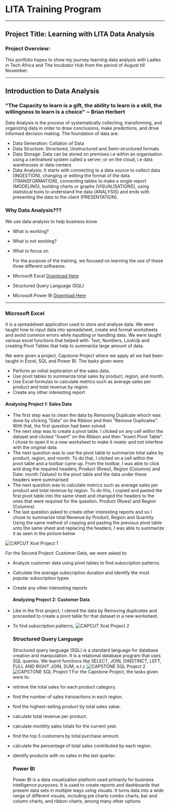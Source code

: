 # LITA Training Program
---
## Project Title: Learning with LITA Data Analysis
### Project Overview: 
This portfolio hopes to show my journey learning data analysis with Ladies in Tech Africa and The Incubator Hub from the period of August till November. 

  ---
  ## Introduction to Data Analysis
  ### "The Capacity to learn is a gift, the ability to learn is a skill, the willingness to learn is a choice"  ~ Brian Herbert
  Data Analysis is the process of systematically collecting, transforming, and organizing data in order to draw conclusions, make predictions, and drive informed decision making. The foundation of data are: 
  - Data Generation: Collation of Data
  - Data Structure: Structured, Unstructured and Semi-structured formats
  - Data Storage: Data can be stored on premises i.e within an organisation using a centralised system called a server; or on the cloud, i.e data warehouses or data centers
  - Data Analysis: It starts with connecting to a data source to collect data (INGESTION), changing or editing the format of the data (TRANSFORMATION), connecting tables to make a single report (MODELING), building charts or graphs (VISUALISATIONS), using statistical tools to understand the data (ANALYSIS) and ends with presenting the data to the client (PRESENTATION).
  ### Why Data Analysis???
We use data analysis to help business know
- What is working?
- What is not working?
- What to focus on
  
  For the purpose of the training, we focused on learning the use of these three different softwares:
  
 - Microsoft Excel [Download Here](https://www.microsoft.com/en-ng)
  
 - Structured Query Language (SQL)
  
 - Microsoft Power BI [Download Here](https://www.microsoft.com/en-us/power-platform/products/power-bi)
  
  
  ---
  ### Microsoft Excel
  It is a spreadsheet application used to store and analyse data. We were taught how to input data into spreadsheet, create and format worksheets and avoid common errors while inputting or handling data. We were taught various excel functions that helped with: Text, Numbers, LookUp and creating Pivot Tables that help to summarize large amount of data. 
  
  We were given a project, Capstone Project where we apply all we had been taught in Excel, SQL and Power BI.
  The tasks given were: 
- Perform an initial exploration of the sales data.
- Use pivot tables to summarize total sales by product, region, and month.
- Use Excel formulas to calculate metrics such as average sales per product and total revenue by region.
- Create any other interesting report
  
#### Analysing Project 1: Sales Data
- The first step was to clean the data by Removing Duplicate whoch was done by clicking "Data" on the Ribbon and then "Remove Duplicates". With that, the first question had been solved
- The next step was to create a pivot table. I clicked on any cell within the dataset and clicked "Insert" on the Ribbon and then "Insert Pivot Table". I chose to open it in a new worksheet to make it neater and not interfere with the original data.
- The next question was to use the pivot table to summarize total sales by product, region, and month. To do that, I clicked on a cell within the pivot table and a toolbar came up. From the toolbar, I was able to click and drag the required headers; Product (Rows), Region (Columns) and Date: month (Values) to the pivot table and the data under these headers were summarised
- The next question was to calculate metrics such as average sales per product and total revenue by region. To do this, I copied and pasted the first pivot table into the same sheet and changed the headers to the ones that were required for the question. Product (Rows) and Region (Columns)
- The last question asked to create other interesting reports and so I chose to summarize total Revenue by Product, Region and Quantity. Using the same method of copying and pasting the previous pivot table unto the same sheet and replacing the headers, I was able to summarize it as seen in the picture below
  
![CAPCUT Xcel Project 1](https://github.com/user-attachments/assets/83424212-8029-4a77-8941-ee68841cbd49)

For the Second Project: Customer Data, we were asked to: 
- Analyze customer data using pivot tables to find subscription patterns.
- Calculate the average subscription duration and identify the most popular subscription types
- Create any other interesting reports

  #### Analyzing Project 2: Customer Data
- Like in the first project, I clened the data by Removing duplicates and proceeded to create a pivot table for that dataset in a new worksheet.
- To find subscription patterns,
  ![CAPCUT Xcel Project 2](https://github.com/user-attachments/assets/c61be763-4e7c-441b-b601-9723b071686e)



  ### Structured Query Language
  Structured query language (SQL) is a standard language for database creation and manipulation. It is a relational database program that uses SQL queries. We learnt functions like SELECT, JOIN, DINSTINCT, LEFT, FULL AND RIGHT JOIN, SUM, e.t.c 
![CAPSTONE SQL Project 2](https://github.com/user-attachments/assets/8ac757cd-c463-48bc-9ee7-6aa7d998747c)
![CAPSTONE SQL Project 1](https://github.com/user-attachments/assets/40f9111d-3425-4ee6-980d-1a26d4b6ccd1)
For the Capstone Project, the tasks given were to:
- retrieve the total sales for each product category.
- find the number of sales transactions in each region.
- find the highest-selling product by total sales value.
- calculate total revenue per product.
- calculate monthly sales totals for the current year.
- find the top 5 customers by total purchase amount.
- calculate the percentage of total sales contributed by each region.
- identify products with no sales in the last quarter.
  
  ### Power BI
  Power BI is a data visualization platform used primarily for business intelligence purposes. It is used to create reports and dashboards that present data sets in multiple ways using visuals. It turns data into a wide range of different visuals, including pie charts combo charts, bar and column charts, and ribbon charts, among many other options



















































